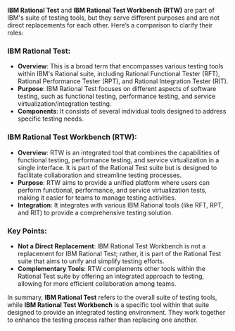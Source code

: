 **IBM Rational Test** and **IBM Rational Test Workbench (RTW)** are part of IBM's suite of testing tools, but they serve different purposes and are not direct replacements for each other. Here’s a comparison to clarify their roles:

### IBM Rational Test:
- **Overview**: This is a broad term that encompasses various testing tools within IBM's Rational suite, including Rational Functional Tester (RFT), Rational Performance Tester (RPT), and Rational Integration Tester (RIT). 
- **Purpose**: IBM Rational Test focuses on different aspects of software testing, such as functional testing, performance testing, and service virtualization/integration testing.
- **Components**: It consists of several individual tools designed to address specific testing needs.

### IBM Rational Test Workbench (RTW):
- **Overview**: RTW is an integrated tool that combines the capabilities of functional testing, performance testing, and service virtualization in a single interface. It is part of the Rational Test suite but is designed to facilitate collaboration and streamline testing processes.
- **Purpose**: RTW aims to provide a unified platform where users can perform functional, performance, and service virtualization tests, making it easier for teams to manage testing activities.
- **Integration**: It integrates with various IBM Rational tools (like RFT, RPT, and RIT) to provide a comprehensive testing solution.

### Key Points:
- **Not a Direct Replacement**: IBM Rational Test Workbench is not a replacement for IBM Rational Test; rather, it is part of the Rational Test suite that aims to unify and simplify testing efforts.
- **Complementary Tools**: RTW complements other tools within the Rational Test suite by offering an integrated approach to testing, allowing for more efficient collaboration among teams.

In summary, **IBM Rational Test** refers to the overall suite of testing tools, while **IBM Rational Test Workbench** is a specific tool within that suite designed to provide an integrated testing environment. They work together to enhance the testing process rather than replacing one another. 